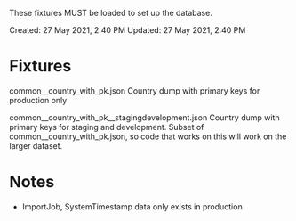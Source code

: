 These fixtures MUST be loaded to set up the database.

Created: 27 May 2021, 2:40 PM
Updated: 27 May 2021, 2:40 PM

# Fixtures

common__country_with_pk.json
    Country dump with primary keys for production only

common__country_with_pk__stagingdevelopment.json
    Country dump with primary keys for staging and development. Subset
    of common__country_with_pk.json, so code that works on this will work on
    the larger dataset.

# Notes

- ImportJob, SystemTimestamp data only exists in production